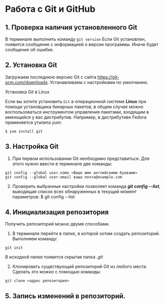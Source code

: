 # Работа с Git и GitHub

## 1. Проверка наличия установленного Git
В терминале выполнить команду `git version`
Если Git установлен, появится сообщение с информацией о версии программы. Иначе будет сообщение об ошибке.

## 2. Установка Git 
Загружаем последнюю версию Git с сайта https://git-scm.com/downloads. 
Устанавливаем с настройками по умолчанию.

Установка Git в Linux 

Если вы хотите установить `Git` в операционной системе __Linux__ при помощи установщика бинарных пакетов, в общем случае можно воспользоваться инструментом
управления пакетами, входящим в имеющийся у вас дистрибутив. Например, в дистрибутиве Fedora применяется утилита *yum*:
```
$ yum install git
```

## 3. Настройка Git
1. При первом использовании Git необходимо представиться. Для этого нужно ввести в терминале две команды:
```
git config --global user.name «Ваше имя английскими буквами»
git config --global user.email ваша почта@example.com
```
2. Проверить выбранные настройки позволяет команда **_git config --list_**, выводящая
список всех обнаруженных в текущий момент параметров:
$ git config --list



## 4. Инициализация репозитория
Получить репозиторий можно двумя способами. 
1. В терминале перейти в папке, в которой хотим создать репозиторий. Выполняем команду:
```
git init
```
В исходной папке появится скрытая папка *.git*

2. Клонировать существующий репозиторий Git из любого места. Сделать это можно с помощью команды:
```
git clone <адрес репозитория>
```

## 5. Запись изменений в репозиторий.
